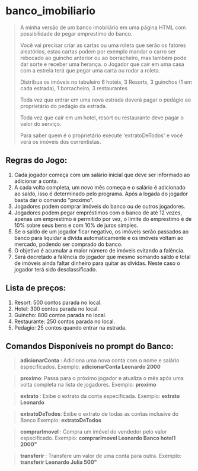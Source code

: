 # banco_imobiliario
>A minha versão de um banco imobiliário em uma página HTML com possibilidade de pegar emprestimo do banco.
>
>Você vai precisar criar as cartas ou uma roleta que serão os fatores aleatórios, estas cartas podem por exemplo mandar o carro ser rebocado ao guincho anterior ou ao borracheiro, mas também pode dar sorte e receber uma herança. o Jogador que cair em uma casa com a estrela terá que pegar uma carta ou rodar a roleta.
>
>Distribua os imóveis no tabuleiro
>6 hotéis, 3 Resorts, 3 guinchos (1 em cada estrada), 1 borracheiro, 3 restaurantes
>
>Toda vez que entrar em uma nova estrada deverá pagar o pedágio ao proprietário do pedágio da estrada.
>
>Toda vez que cair em um hotel, resort ou restaurante deve pagar o valor do serviço.
>
>Para saber quem é o proprietário execute 'extratoDeTodos' e você verá os imóveis dos correntistas.
>

## Regras do Jogo:
1. Cada jogador começa com um salário inicial que deve ser informado ao adicionar a conta.
2. A cada volta completa, um novo mês começa e o salário é adicionado ao saldo, isso é determinado pelo programa. Após a logada do jogador basta dar o comando "proximo".
3. Jogadores podem comprar imóveis do banco ou de outros jogadores.
4. Jogadores podem pegar empréstimos com o banco de até 12 vezes, apenas um emprestimo é permitido por vez, o limite do emprestimo é de 10% sobre seus bens e com 10% de juros simples.
5. Se o saldo de um jogador ficar negativo, os imóveis serão passados ao banco para liquidar a dívida automaticamente e os imóveis voltam ao mercado, podendo ser comprado do banco.
6. O objetivo é acumular a maior número de imóveis evitando a falência.
7. Será decretado a falência do jogador que mesmo somando saldo e total de imóveis ainda faltar dinheiro para quitar as dívidas. Neste caso o jogador terá sido desclassificado.

## Lista de preços:
1. Resort: 500 contos parada no local. 
2. Hotel: 300 contos parada no local. 
3. Guincho: 800 contos parada no local. 
4. Restaurante: 250 contos parada no local.
5. Pedagio: 25 contos quando entrar na estrada.

## Comandos Disponíveis no prompt do Banco:

>**adicionarConta <nome> <salario>**: Adiciona uma nova conta com o nome e salário especificados.
>Exemplo: **adicionarConta Leonardo 2000**

>**proximo**: Passa para o próximo jogador e atualiza o mês após uma volta completa na lista de jogadores.
>Exemplo: **proximo**

>**extrato <nome>**: Exibe o extrato da conta especificada.
>Exemplo: **extrato Leonardo**

>**extratoDeTodos**: Exibe o extrato de todas as contas inclusive do Banco
>Exemplo: **extratoDeTodos**

>**comprarImovel <compradorNome> <vendedorNome> <imovelNome> <valor>**: Compra um imóvel do vendedor pelo valor especificado.
>Exemplo: **comprarImovel Leonardo Banco hotel1 2000"**

>**transferir <remetenteNome> <destinatarioNome> <valor>**: Transfere um valor de uma conta para outra.
>Exemplo: **transferir Leonardo Julia 500"**
